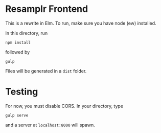 # Resamplr Frontend

This is a rewrite in Elm.  To run, make sure you have
node (ew) installed.

In this directory, run 

```
npm install
```

followed by

```
gulp
```

Files will be generated in a `dist` folder.

# Testing

For now, you must disable CORS.  In your directory, type

```
gulp serve
```

and a server at `localhost:8000` will spawn.